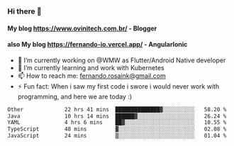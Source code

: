 ### Hi there 👋

#### My blog https://www.ovinitech.com.br/ - Blogger
#### also My blog https://fernando-io.vercel.app/ - AngularIonic

- 🔭 I’m currently working on @WMW as Flutter/Android Native developer
- 🌱 I’m currently learning and work with Kubernetes
- 📫 How to reach me: fernando.rosaink@gmail.com 
- ⚡ Fun fact: When i saw my first code i swore i would never work with programming, and here we are today :)

<!--START_SECTION:waka-->

```txt
Other             22 hrs 41 mins  ██████████████▓░░░░░░░░░░   58.20 %
Java              10 hrs 14 mins  ██████▓░░░░░░░░░░░░░░░░░░   26.24 %
YAML              4 hrs 6 mins    ██▓░░░░░░░░░░░░░░░░░░░░░░   10.55 %
TypeScript        48 mins         ▓░░░░░░░░░░░░░░░░░░░░░░░░   02.08 %
JavaScript        24 mins         ▒░░░░░░░░░░░░░░░░░░░░░░░░   01.04 %
```

<!--END_SECTION:waka-->
